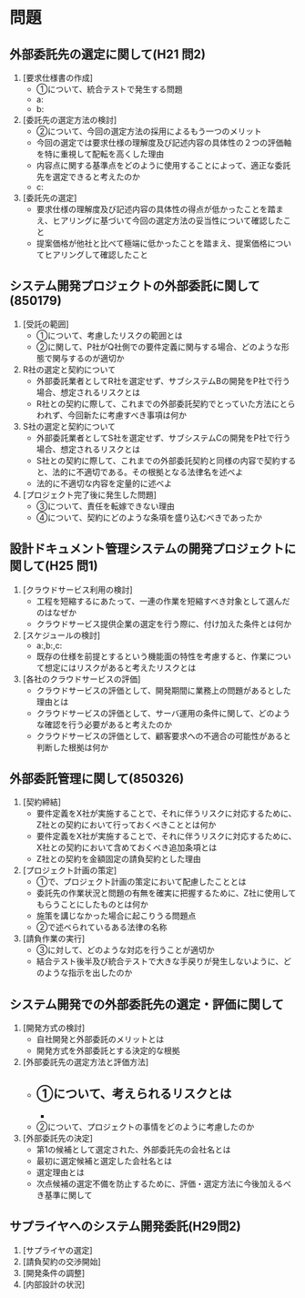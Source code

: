 # 問題
## 外部委託先の選定に関して(H21 問2)
1. [要求仕様書の作成]
    * ①について、統合テストで発生する問題
    * a:
    * b:
2. [委託先の選定方法の検討]
    * ②について、今回の選定方法の採用によるもう一つのメリット
    * 今回の選定では要求仕様の理解度及び記述内容の具体性の２つの評価軸を特に重視して配転を高くした理由
    * 内容点に関する基準点をどのように使用することによって、適正な委託先を選定できると考えたのか
    * c:
3. [委託先の選定]
    * 要求仕様の理解度及び記述内容の具体性の得点が低かったことを踏まえ、ヒアリングに基づいて今回の選定方法の妥当性について確認したこと
    * 提案価格が他社と比べて極端に低かったことを踏まえ、提案価格についてヒアリングして確認したこと

## システム開発プロジェクトの外部委託に関して(850179)
1. [受託の範囲]
    * ①について、考慮したリスクの範囲とは
    * ②に関して、P社がQ社側での要件定義に関与する場合、どのような形態で関与するのが適切か
2. R社の選定と契約について
    * 外部委託業者としてR社を選定せず、サブシステムBの開発をP社で行う場合、想定されるリスクとは
    * R社との契約に際して、これまでの外部委託契約でとっていた方法にとらわれず、今回新たに考慮すべき事項は何か
3. S社の選定と契約について
    * 外部委託業者としてS社を選定せず、サブシステムCの開発をP社で行う場合、想定されるリスクとは
    * S社との契約に際して、これまでの外部委託契約と同様の内容で契約すると、法的に不適切である。その根拠となる法律名を述べよ
    * 法的に不適切な内容を定量的に述べよ
4. [プロジェクト完了後に発生した問題]
    * ③について、責任を転嫁できない理由
    * ④について、契約にどのような条項を盛り込むべきであったか

## 設計ドキュメント管理システムの開発プロジェクトに関して(H25 問1)
1. [クラウドサービス利用の検討]
    * 工程を短縮するにあたって、一連の作業を短縮すべき対象として選んだのはなぜか
    * クラウドサービス提供企業の選定を行う際に、付け加えた条件とは何か
2. [スケジュールの検討]
    * a:,b:,c:
    * 既存の仕様を前提とするという機能面の特性を考慮すると、作業について想定にはリスクがあると考えたリスクとは
3. [各社のクラウドサービスの評価]
    * クラウドサービスの評価として、開発期間に業務上の問題があるとした理由とは
    * クラウドサービスの評価として、サーバ運用の条件に関して、どのような確認を行う必要があると考えたのか
    * クラウドサービスの評価として、顧客要求への不適合の可能性があると判断した根拠は何か

## 外部委託管理に関して(850326)
1. [契約締結]
    * 要件定義をX社が実施することで、それに伴うリスクに対応するために、Z社との契約において行っておくべきこととは何か
    * 要件定義をX社が実施することで、それに伴うリスクに対応するために、X社との契約において含めておくべき追加条項とは
    * Z社との契約を金額固定の請負契約とした理由
2. [プロジェクト計画の策定]
    * ①で、プロジェクト計画の策定において配慮したこととは
    * 委託先の作業状況と問題の有無を確実に把握するために、Z社に使用してもらうことにしたものとは何か
    * 施策を講じなかった場合に起こりうる問題点
    * ②で述べられているある法律の名称
3. [請負作業の実行]
    * ③に対して、どのような対応を行うことが適切か
    * 結合テスト後半及び統合テストで大きな手戻りが発生しないように、どのような指示を出したのか

## システム開発での外部委託先の選定・評価に関して
1. [開発方式の検討]
    * 自社開発と外部委託のメリットとは
    * 開発方式を外部委託とする決定的な根拠
2. [外部委託先の選定方法と評価方法]
    * ①について、考えられるリスクとは
        - 
        - 
    * ②について、プロジェクトの事情をどのように考慮したのか
3. [外部委託先の決定]
    * 第1の候補として選定された、外部委託先の会社名とは
    * 最初に選定候補と選定した会社名とは
    * 選定理由とは
    * 次点候補の選定不備を防止するために、評価・選定方法に今後加えるべき基準に関して

## サプライヤへのシステム開発委託(H29問2)
1. [サプライヤの選定]
2. [請負契約の交渉開始]
3. [開発条件の調整]
4. [内部設計の状況]
